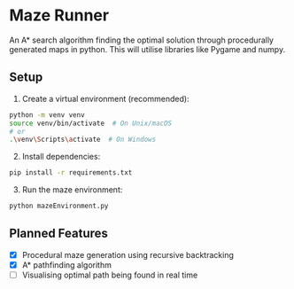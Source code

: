 # Maze Runner

An A* search algorithm finding the optimal solution through procedurally generated maps in python.
This will utilise libraries like Pygame and numpy.

## Setup

1. Create a virtual environment (recommended):
```bash
python -m venv venv
source venv/bin/activate  # On Unix/macOS
# or
.\venv\Scripts\activate  # On Windows
```

2. Install dependencies:
```bash
pip install -r requirements.txt
```

3. Run the maze environment:
```bash
python mazeEnvironment.py
```

## Planned Features
- [x] Procedural maze generation using recursive backtracking
- [x] A* pathfinding algorithm
- [ ] Visualising optimal path being found in real time
